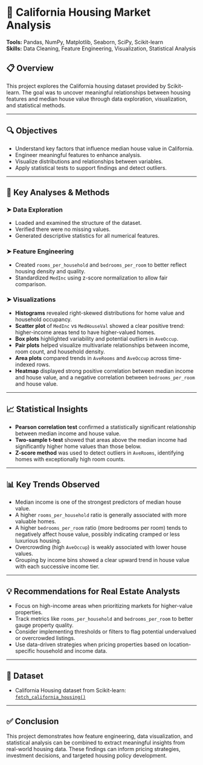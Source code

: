 # 🏡 California Housing Market Analysis

**Tools:** Pandas, NumPy, Matplotlib, Seaborn, SciPy, Scikit-learn  
**Skills:** Data Cleaning, Feature Engineering, Visualization, Statistical Analysis

## 📋 Overview

This project explores the California housing dataset provided by Scikit-learn. The goal was to uncover meaningful relationships between housing features and median house value through data exploration, visualization, and statistical methods.

---

## 🔍 Objectives

- Understand key factors that influence median house value in California.
- Engineer meaningful features to enhance analysis.
- Visualize distributions and relationships between variables.
- Apply statistical tests to support findings and detect outliers.

---

## 🧪 Key Analyses & Methods

### ➤ Data Exploration
- Loaded and examined the structure of the dataset.
- Verified there were no missing values.
- Generated descriptive statistics for all numerical features.

### ➤ Feature Engineering
- Created `rooms_per_household` and `bedrooms_per_room` to better reflect housing density and quality.
- Standardized `MedInc` using z-score normalization to allow fair comparison.

### ➤ Visualizations
- **Histograms** revealed right-skewed distributions for home value and household occupancy.
- **Scatter plot** of `MedInc` vs `MedHouseVal` showed a clear positive trend: higher-income areas tend to have higher-valued homes.
- **Box plots** highlighted variability and potential outliers in `AveOccup`.
- **Pair plots** helped visualize multivariate relationships between income, room count, and household density.
- **Area plots** compared trends in `AveRooms` and `AveOccup` across time-indexed rows.
- **Heatmap** displayed strong positive correlation between median income and house value, and a negative correlation between `bedrooms_per_room` and house value.

---

## 📈 Statistical Insights

- **Pearson correlation test** confirmed a statistically significant relationship between median income and house value.
- **Two-sample t-test** showed that areas above the median income had significantly higher home values than those below.
- **Z-score method** was used to detect outliers in `AveRooms`, identifying homes with exceptionally high room counts.

---

## 📊 Key Trends Observed

- Median income is one of the strongest predictors of median house value.
- A higher `rooms_per_household` ratio is generally associated with more valuable homes.
- A higher `bedrooms_per_room` ratio (more bedrooms per room) tends to negatively affect house value, possibly indicating cramped or less luxurious housing.
- Overcrowding (high `AveOccup`) is weakly associated with lower house values.
- Grouping by income bins showed a clear upward trend in house value with each successive income tier.

---

## 💡 Recommendations for Real Estate Analysts

- Focus on high-income areas when prioritizing markets for higher-value properties.
- Track metrics like `rooms_per_household` and `bedrooms_per_room` to better gauge property quality.
- Consider implementing thresholds or filters to flag potential undervalued or overcrowded listings.
- Use data-driven strategies when pricing properties based on location-specific household and income data.

---

## 📁 Dataset

- California Housing dataset from Scikit-learn: [`fetch_california_housing()`](https://scikit-learn.org/stable/modules/generated/sklearn.datasets.fetch_california_housing.html)

---

## ✅ Conclusion

This project demonstrates how feature engineering, data visualization, and statistical analysis can be combined to extract meaningful insights from real-world housing data. These findings can inform pricing strategies, investment decisions, and targeted housing policy development.

